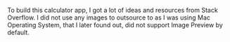 To build this calculator app, I got a lot of ideas and resources from Stack Overflow. I did not use any images to outsource to as I was using Mac Operating System, that I later found out, did not support Image Preview by default.
